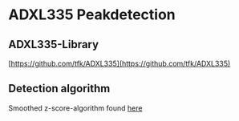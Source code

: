# ADXL335 Peakdetection

## ADXL335-Library
[https://github.com/tfk/ADXL335](https://github.com/tfk/ADXL335)

## Detection algorithm
Smoothed z-score-algorithm found [here](http://stackoverflow.com/a/22640362/766329)

